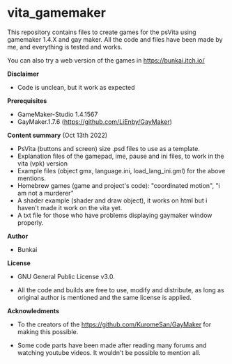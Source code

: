 # vita_gamemaker
This repository contains files to create games for the psVita using gamemaker 1.4.X and gay maker. 
All the code and files have been made by me, and everything is tested and works.

You can also try a web version of the games in https://bunkai.itch.io/

**Disclaimer**

- Code is unclean, but it work as expected

**Prerequisites**

- GameMaker-Studio 1.4.1567 
- GayMaker.1.7.6 (https://github.com/LiEnby/GayMaker)

**Content summary** (Oct 13th 2022)

- PsVita (buttons and screen) size .psd files to use as a template. 
- Explanation files of the gamepad, ime, pause and ini files, to work in the vita (vpk) version
- Example files (object gmx, language.ini, load_lang_ini.gml) for the above mentions.
- Homebrew games (game and project's code): "coordinated motion", "i am not a murderer"
- A shader example (shader and draw object), it works on html but i haven't made it work on the vita yet.
- A txt file for those who have problems displaying gaymaker window properly.

**Author**

 - Bunkai


**License**

 - GNU General Public License v3.0.

 - All the code and builds are free to use, modify and distribute, as long as original 
   author is mentioned and the same license is applied.

**Acknowledments**

 - To the creators of the https://github.com/KuromeSan/GayMaker for making this possible.

 - Some code parts have been made after reading many forums and watching youtube videos. 
   It wouldn't be possible to mention all.
